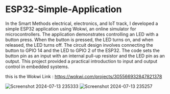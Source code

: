 # ESP32-Simple-Application
In the Smart Methods electrical, electronics, and IoT track, I developed a simple ESP32 application using Wokwi, an online simulator for microcontrollers. The application demonstrates controlling an LED with a button press. When the button is pressed, the LED turns on, and when released, the LED turns off. The circuit design involves connecting the button to GPIO 14 and the LED to GPIO 2 of the ESP32. The code sets the button pin as an input with an internal pull-up resistor and the LED pin as an output. This project provided a practical introduction to input and output control in embedded systems.

this is the Wokwi Link : 
https://wokwi.com/projects/305566932847821378 

![Screenshot 2024-07-13 235333](https://github.com/user-attachments/assets/40a09496-ba89-4d9b-8e54-eaba4b534d17)
![Screenshot 2024-07-13 235257](https://github.com/user-attachments/assets/29afc958-c7fa-4813-9282-84d8262dd572)
